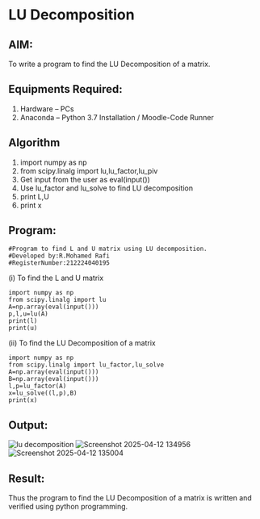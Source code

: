 # LU Decomposition 

## AIM:
To write a program to find the LU Decomposition of a matrix.

## Equipments Required:
1. Hardware – PCs
2. Anaconda – Python 3.7 Installation / Moodle-Code Runner

## Algorithm
1. import numpy as np
2. from scipy.linalg import lu,lu_factor,lu_piv
3. Get input from the user as eval(input())
4. Use lu_factor and lu_solve to find LU decomposition
5. print L,U
6. print x

## Program:
```
#Program to find L and U matrix using LU decomposition.
#Developed by:R.Mohamed Rafi
#RegisterNumber:212224040195
```
(i) To find the L and U matrix
```
import numpy as np
from scipy.linalg import lu
A=np.array(eval(input()))
p,l,u=lu(A)
print(l)
print(u) 
```


(ii) To find the LU Decomposition of a matrix
```
import numpy as np
from scipy.linalg import lu_factor,lu_solve
A=np.array(eval(input()))
B=np.array(eval(input()))
l,p=lu_factor(A)
x=lu_solve((l,p),B)
print(x)
```

## Output:
![lu decomposition]()
![Screenshot 2025-04-12 134956](https://github.com/user-attachments/assets/260f3b7e-bbdc-4b69-8148-37a2dc9fe0e8)
![Screenshot 2025-04-12 135004](https://github.com/user-attachments/assets/96a4623e-6a86-4dee-ae41-9c984ca0e6da)


## Result:
Thus the program to find the LU Decomposition of a matrix is written and verified using python programming.


